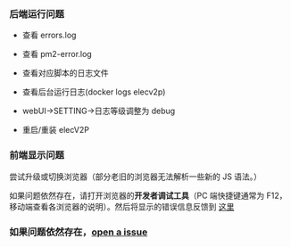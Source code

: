 ### 后端运行问题

- 查看 errors.log
- 查看 pm2-error.log
- 查看对应脚本的日志文件
- 查看后台运行日志(docker logs elecv2p)
- webUI->SETTING->日志等级调整为 debug

- 重启/重装 elecV2P

### 前端显示问题

尝试升级或切换浏览器（部分老旧的浏览器无法解析一些新的 JS 语法。）

如果问题依然存在，请打开浏览器的**开发者调试工具**（PC 端快捷键通常为 F12，移动端查看各浏览器的说明）。然后将显示的错误信息反馈到 [这里](https://github.com/elecV2/elecV2P/issues)

### 如果问题依然存在，[open a issue](https://github.com/elecV2/elecV2P/issues)